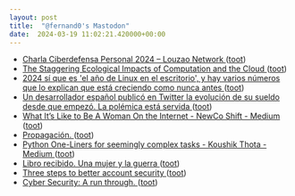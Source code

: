 ```yaml
---
layout: post
title:  "@fernand0's Mastodon"
date:  2024-03-19 11:02:21.420000+00:00
---
```

*  [Charla Ciberdefensa Personal 2024 – Louzao Network ](https://louzao.network/charla-ciberdefensa-personal-2024) ([toot](https://mastodon.social/@fernand0/112122012723550061))
*  [The Staggering Ecological Impacts of Computation and the Cloud ](https://thereader.mitpress.mit.edu/the-staggering-ecological-impacts-of-computation-and-the-cloud) ([toot](https://mastodon.social/@fernand0/112121851103146013))
*  [2024 sí que es 'el año de Linux en el escritorio', y hay varios números que lo explican que está creciendo como nunca antes ](https://www.genbeta.com/linux/2024-que-ano-linux-escritorio-hay-varios-numeros-que-explican-que-esta-creciendo-como-nunca-ante) ([toot](https://mastodon.social/@fernand0/112121687108548570))
*  [Un desarrollador español publicó en Twitter la evolución de su sueldo desde que empezó. La polémica está servida ](https://www.genbeta.com/desarrollo/desarrollador-espanol-publico-twitter-evolucion-su-sueldo-que-empezo-polemica-esta-servid) ([toot](https://mastodon.social/@fernand0/112120058856566517))
*  [What It’s Like to Be A Woman On the Internet - NewCo Shift - Medium ](https://medium.com/newco/what-its-like-to-be-a-woman-on-the-internet-55f7e6d5044) ([toot](https://mastodon.social/@fernand0/112118057813598781))
*  [Propagación. ](https://avecesunafoto.wordpress.com/2024/03/18/propagacion) ([toot](https://mastodon.social/@fernand0/112118031760444723))
*  [Python One-Liners for seemingly complex tasks - Koushik Thota - Medium ](https://tvkoushik.medium.com/python-one-liners-for-seemingly-complex-tasks-936b89f0c70) ([toot](https://mastodon.social/@fernand0/112117786409695833))
*  [Libro recibido. Una mujer y la guerra ](https://fotografiasenmovimiento.wordpress.com/2024/03/18/libro-recibido-una-mujer-y-la-guerra) ([toot](https://mastodon.social/@fernand0/112117688019375361))
*  [Three steps to better account security ](https://dev.to/github/three-steps-to-better-account-security-14g) ([toot](https://mastodon.social/@fernand0/112117685845566445))
*  [Cyber Security: A run through. ](https://dev.to/dev180memes/cyber-security-a-run-through-1jk) ([toot](https://mastodon.social/@fernand0/112117431441443456))
